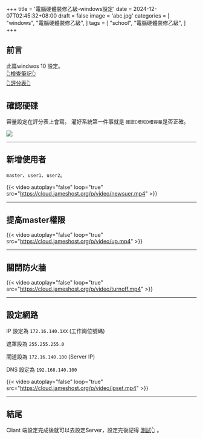 +++
title = '電腦硬體裝修乙級-windows設定'
date = 2024-12-07T02:45:32+08:00
draft = false
image = 'abc.jpg'
categories = [
    "windows",
    "電腦硬體裝修乙級",
]
tags = [
    "school",
    "電腦硬體裝修乙級",
]
+++


## 前言
此篇windwos 10 設定。<br>[👆檢查筆記👆](https://hackmd.io/@james87575/HyzeYKxVkl)<br> [👆評分表👆](https://hackmd.io/@james87575/SyNPaJfEkx) 


## 確認硬碟
容量設定在評分表上會寫。
灌好系統第一件事就是 ``確認C槽和D槽容量``是否正確。

![](https://cloud.jameshost.org/p/video/CCC.png)

---

## 新增使用者
``master``、``user1``、``user2``。

{{< video autoplay="false" loop="true" src="https://cloud.jameshost.org/p/video/newsuer.mp4" >}}

---

## 提高master權限


{{< video autoplay="false" loop="true" src="https://cloud.jameshost.org/p/video/up.mp4" >}}

---

## 關閉防火牆

{{< video autoplay="false" loop="true" src="https://cloud.jameshost.org/p/video/turnoff.mp4" >}}

---


## 設定網路

IP 設定為 ``172.16.140.1XX`` (工作崗位號碼)

遮罩設為 ``255.255.255.0``

閘道設為 ``172.16.140.100`` (Server IP)

DNS 設定為 ``192.168.140.100``

{{< video autoplay="false" loop="true" src="https://cloud.jameshost.org/p/video/ipset.mp4" >}}

---


## 結尾

Cliant 端設定完成後就可以去設定Server，設定完後記得 [測試](https://blog.jameshost.org/p/電腦硬體裝修乙級part-2/#測試設定內容)👆 。


